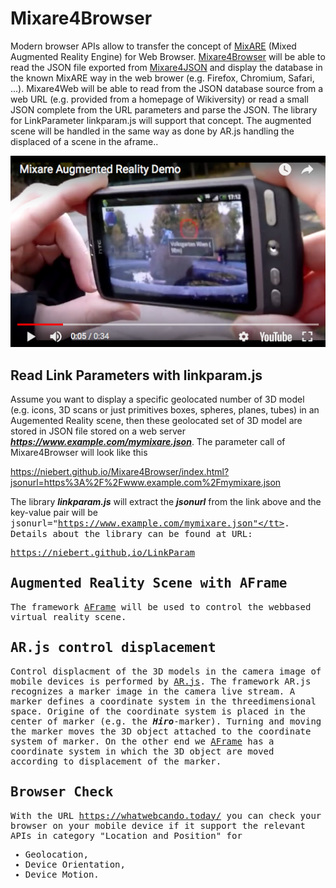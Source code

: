 # Mixare4Browser
Modern browser APIs allow to transfer the concept of [MixARE](http://www.mixare.org) (Mixed Augmented Reality Engine) for Web Browser. [Mixare4Browser](https://niebert.github,io/Mixare4Browser) will be able to read the JSON file exported from [Mixare4JSON](https://niebert.github,io/Mixare4JSON) and display the database in the known MixARE way in the web brower (e.g. Firefox, Chromium, Safari, ...). Mixare4Web will be able to read from the JSON database source from a web URL (e.g. provided from a homepage of Wikiversity) or read a small JSON complete from the URL parameters and parse the JSON. The library for LinkParameter linkparam.js will support that concept. The augmented scene will be handled in the same way as done by AR.js handling the displaced of a scene in the aframe..

[![Mixare Demo Video](img/Mixare4Youtube.png)](https://www.youtube.com/watch?v=AA2LLqb4TSM)

## Read Link Parameters with linkparam.js
Assume you want to display a specific geolocated number of 3D model (e.g. icons, 3D scans or just primitives boxes, spheres, planes, tubes) in an Augemented Reality scene, then these geolocated set of 3D model are stored in JSON file stored on a web server ___https://www.example.com/mymixare.json___. The parameter call of Mixare4Browser will look like this


  https://niebert.github.io/Mixare4Browser/index.html?jsonurl=https%3A%2F%2Fwww.example.com%2Fmymixare.json

The library ___linkparam.js___ will extract the ___jsonurl___  from the link above and the key-value pair will be
  <tt>jsonurl="https://www.example.com/mymixare.json"</tt>. Details about the library can be found at URL:

  https://niebert.github,io/LinkParam

## Augmented Reality Scene with AFrame
The framework [AFrame](https://aframe.io/examples/showcase/sky/) will be used to control the webbased virtual reality scene.

## AR.js control displacement
Control displacment of the 3D models in the camera image of mobile devices is performed by [AR.js](https://github.com/jeromeetienne/AR.js/blob/master/README.md). The framework AR.js recognizes a marker image in the camera live stream. A marker defines a coordinate system in the threedimensional space. Origine of the coordinate system is placed in the center of marker (e.g. the ___Hiro___-marker). Turning and moving the marker moves the 3D object attached to the coordinate system of marker. On the other end we [AFrame](https://aframe.io) has a coordinate system in which the 3D object are moved according to displacement of the marker.

## Browser Check
With the URL https://whatwebcando.today/ you can check your browser on your mobile device if it support the relevant APIs in category "Location and Position" for
* Geolocation,
* Device Orientation,
* Device Motion.
